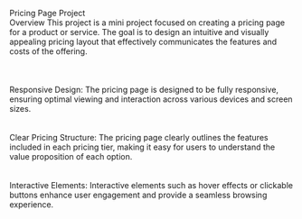 Pricing Page Project
<br>
Overview
This project is a mini project focused on creating a pricing page for a product or service. The goal is to design an intuitive and visually appealing pricing layout that effectively communicates the features and costs of the offering.
<br>
<br>
<br>
<br>
Responsive Design: The pricing page is designed to be fully responsive, ensuring optimal viewing and interaction across various devices and screen sizes.<br><br>
<br>
Clear Pricing Structure: The pricing page clearly outlines the features included in each pricing tier, making it easy for users to understand the value proposition of each option.<br><br>
<br>
Interactive Elements: Interactive elements such as hover effects or clickable buttons enhance user engagement and provide a seamless browsing experience.<br><br>
<br>
